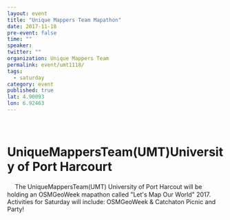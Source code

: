 ```yaml
---
layout: event
title: "Unique Mappers Team Mapathon"
date: 2017-11-18
pre-event: false
time: ""
speaker:
twitter: ""
organization: Unique Mappers Team
permalink: event/umt1118/
tags:
  - saturday
category: event
published: true
lat: 4.90093
lon: 6.92463
---
```

　
# UniqueMappersTeam(UMT)University of Port Harcourt
　
The UniqueMappersTeam(UMT) University of Port Harcout will be holding an OSMGeoWeek mapathon called "Let's Map Our World" 2017. Activities for Saturday will include: OSMGeoWeek & Catchaton Picnic and Party!
